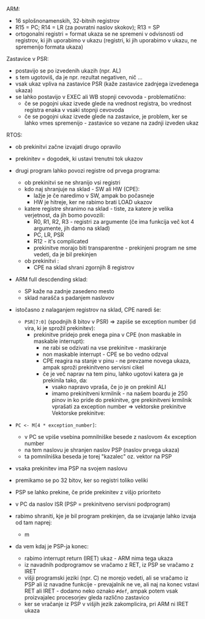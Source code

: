 ARM:
- 16 splošnonamenskih, 32-bitnih registrov
- R15 = PC; R14 = LR (za povratni naslov skokov); R13 = SP
- ortogonalni registri = format ukaza se ne spremeni v odvisnosti od registrov, ki jih uporabimo v ukazu (registri, ki jih uporabimo v ukazu, ne spremenijo formata ukaza)

Zastavice v PSR:
- postavijo se po izvedenih ukazih (npr. AL)
- s tem ugotoviš, da je npr. rezultat negativen, nič ...
- vsak ukaz vpliva na zastavice PSR (kaže zastavice zadnjega izvedenega ukaza)
- se lahko postavijo v EXEC ali WB stopnji cevovoda - problematično:
	- če se pogojni ukaz izvede glede na vrednost registra, bo vrednost registra enaka v vsaki stopnji cevovoda
	- če se pogojni ukaz izvede glede na zastavice, je problem, ker se lahko vmes spremenijo - zastavice so vezane na zadnji izveden ukaz

RTOS:
- ob prekinitvi začne izvajati drugo opravilo
- prekinitev = dogodek, ki ustavi trenutni tok ukazov
- drugi program lahko povozi registre od prvega programa:
	- ob prekinitvi se ne shranijo vsi registri
	- kdo naj shranjuje na sklad - SW ali HW (CPE):
		- lažje je če naredimo v SW, ampak bo počasneje
		- HW je hitreje, ker ne rabimo brati LOAD ukazov
	- katere registre shranimo na sklad - tiste, za katere je velika verjetnost, da jih bomo povozili:
		- R0, R1, R2, R3 - registri za argumente (če ima funkcija več kot 4 argumente, jih damo na sklad)
		- PC, LR, PSR
		- R12 - it's complicated
		- prekinitve morajo biti transparentne - prekinjeni program ne sme vedeti, da je bil prekinjen
	- ob prekinitvi :
		- CPE na sklad shrani zgornjih 8 registrov

- ARM full descdending sklad:
	- SP kaže na zadnje zasedeno mesto
	- sklad narašča s padanjem naslovov

- istočasno z nalaganjem registrov na sklad, CPE naredi še:
	- `PSR[7:0]` (spodnjih 8 bitov v PSR) => zapiše se exception number (id vira, ki je sprožil prekinitev):
		- prekinitve pridejo prek enega pina v CPE (non maskable in maskable interrupt):
			- ne rabi se odzivati na vse prekinitve - maskiranje
			- non maskable interrupt - CPE se bo vedno odzval
			- CPE reagira na stanje v pinu - ne prevzame novega ukaza, ampak sproži prekinitveno servisni cikel
			- če je več naprav na tem pinu, lahko ugotovi katera ga je prekinila tako, da:
				- vsako napravo vpraša, če jo je on prekinil ALI
				- imamo prekinitveni krmilnik - na našem boardu je 250 pinov in ko pride do prekinitve, gre prekinitveni krmilnik vprašati za exception number => vektorske prekinitve
Vektorske prekinitve:
- `PC <- M[4 * exception_number]`:
	- v PC se vpiše vsebina pomnilniške besede z naslovom 4x exception number
	- na tem naslovu je shranjen naslov PSP (naslov prvega ukaza)
	- ta pomnilniška beseda je torej "kazalec" oz. vektor na PSP
- vsaka prekinitev ima PSP na svojem naslovu
- premikamo se po 32 bitov, ker so registri toliko veliki
- PSP se lahko prekine, če pride prekinitev z višjo prioriteto
- v PC da naslov ISR (PSP = prekinitveno servisni podprogram)

- rabimo shraniti, kje je bil program prekinjen, da se izvajanje lahko izvaja od tam naprej:
	- m
- da vem kdaj je PSP-ja konec:
	- rabimo interrupt return (IRET) ukaz - ARM nima tega ukaza
	- iz navadnih podprogramov se vračamo z RET, iz PSP se vračamo z IRET
	- višji programski jeziki (npr. C) ne morejo vedeti, ali se vračamo iz PSP ali iz navadne funkcije - prevajalnik ne ve, ali naj na konec vstavi RET ali IRET - dodamo neko oznako `#def`, ampak potem vsak proizvajalec procesorjev gleda različno zastavico
	- ker se vračanje iz PSP v višjih jezik zakomplicira, pri ARM ni IRET ukaza